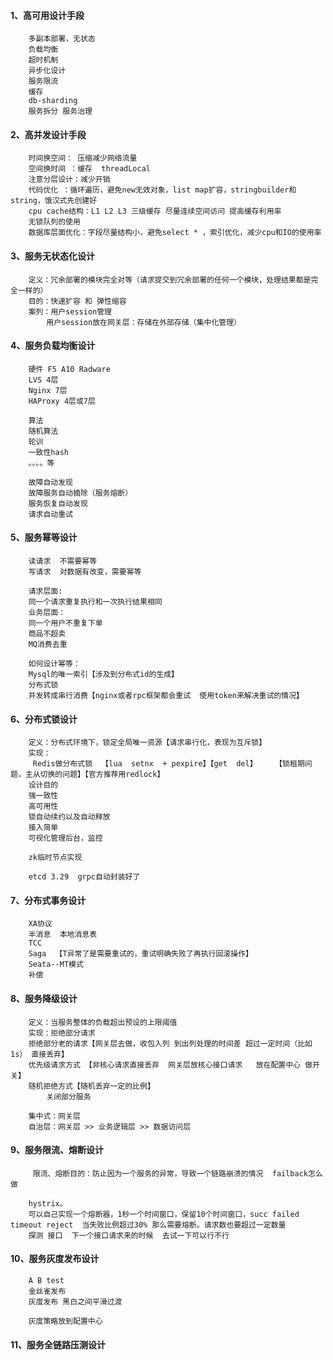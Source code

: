 #### 1、高可用设计手段
        多副本部署，无状态
        负载均衡
        超时机制
        异步化设计
        服务限流
        缓存
        db-sharding
        服务拆分 服务治理
    
#### 2、高并发设计手段
        时间换空间： 压缩减少网络流量
        空间换时间 ：缓存  threadLocal
        注意分层设计：减少开销
        代码优化 ：循环遍历，避免new无效对象，list map扩容，stringbuilder和string，饿汉式先创建好
        cpu cache结构：L1 L2 L3 三级缓存 尽量连续空间访问 提高缓存利用率
        无锁队列的使用
        数据库层面优化：字段尽量结构小，避免select * ，索引优化，减少cpu和IO的使用率

#### 3、服务无状态化设计
        定义：冗余部署的模块完全对等（请求提交到冗余部署的任何一个模块，处理结果都是完全一样的）
        目的：快速扩容 和 弹性缩容
        案列：用户session管理
            用户session放在网关层：存储在外部存储（集中化管理）
    
#### 4、服务负载均衡设计
        硬件 F5 A10 Radware
        LVS 4层
        Nginx 7层
        HAProxy 4层或7层
        
        算法
        随机算法
        轮训
        一致性hash
        。。。。等
        
        故障自动发现
        故障服务自动摘除（服务熔断）
        服务恢复自动发现
        请求自动重试
    
#### 5、服务幂等设计
        读请求  不需要幂等
        写请求  对数据有改变，需要幂等
        
        请求层面:
        同一个请求重复执行和一次执行结果相同
        业务层面：
        同一个用户不重复下单
        商品不超卖
        MQ消费去重
        
        如何设计幂等：
        Mysql的唯一索引【涉及到分布式id的生成】
        分布式锁
        并发转成串行消费【nginx或者rpc框架都会重试  使用token来解决重试的情况】
    
#### 6、分布式锁设计
        定义：分布式环境下，锁定全局唯一资源【请求串行化，表现为互斥锁】
        实现：
         Redis做分布式锁  【lua  setnx  + pexpire】【get  del】    【锁租期问题，主从切换的问题】【官方推荐用redlock】
        设计目的
        强一致性
        高可用性
        锁自动续约以及自动释放
        接入简单
        可视化管理后台，监控
        
        zk临时节点实现
        
        etcd 3.29  grpc自动封装好了
    
#### 7、分布式事务设计
        XA协议
        半消息  本地消息表
        TCC
        Saga  【T异常了是需要重试的，重试明确失败了再执行回滚操作】
        Seata--MT模式
        补偿
    
#### 8、服务降级设计
        定义：当服务整体的负载超出预设的上限阈值
        实现：拒绝部分请求
        拒绝部分老的请求【网关层去做，收包入列 到出列处理的时间差 超过一定时间（比如1s） 直接丢弃】
        优先级请求方式 【非核心请求直接丢弃  网关层放核心接口请求   放在配置中心 做开关】
        随机拒绝方式【随机丢弃一定的比例】
            关闭部分服务
        
        集中式：网关层
        自治层：网关层 >> 业务逻辑层 >> 数据访问层
    
#### 9、服务限流、熔断设计
         限流、熔断目的：防止因为一个服务的异常，导致一个链路崩溃的情况  failback怎么做
        
        hystrix。
        可以自己实现一个熔断器，1秒一个时间窗口，保留10个时间窗口，succ failed timeout reject  当失败比例超过30% 那么需要熔断。请求数也要超过一定数量
        探测 接口  下一个接口请求来的时候  去试一下可以行不行
        
#### 10、服务灰度发布设计
    
        A B test
        金丝雀发布
        灰度发布 黑白之间平滑过渡
        
        灰度策略放到配置中心
        
    
#### 11、服务全链路压测设计
        